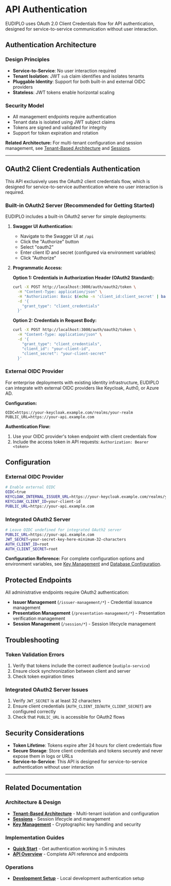 # API Authentication

EUDIPLO uses OAuth 2.0 Client Credentials flow for API authentication, designed
for service-to-service communication without user interaction.

## Authentication Architecture

### Design Principles

- **Service-to-Service**: No user interaction required
- **Tenant Isolation**: JWT `sub` claim identifies and isolates tenants
- **Pluggable Identity**: Support for both built-in and external OIDC providers
- **Stateless**: JWT tokens enable horizontal scaling

### Security Model

- All management endpoints require authentication
- Tenant data is isolated using JWT subject claims
- Tokens are signed and validated for integrity
- Support for token expiration and rotation

**Related Architecture:** For multi-tenant configuration and session management,
see [Tenant-Based Architecture](../architecture/tenant.md) and
[Sessions](../architecture/sessions.md).

---

## OAuth2 Client Credentials Authentication

This API exclusively uses the OAuth2 client credentials flow, which is designed
for service-to-service authentication where no user interaction is required.

### Built-in OAuth2 Server (Recommended for Getting Started)

EUDIPLO includes a built-in OAuth2 server for simple deployments:

1. **Swagger UI Authentication:**
    - Navigate to the Swagger UI at `/api`
    - Click the "Authorize" button
    - Select "oauth2"
    - Enter client ID and secret (configured via environment variables)
    - Click "Authorize"

2. **Programmatic Access:**

    **Option 1: Credentials in Authorization Header (OAuth2 Standard):**

    ```bash
    curl -X POST http://localhost:3000/auth/oauth2/token \
      -H "Content-Type: application/json" \
      -H "Authorization: Basic $(echo -n 'client_id:client_secret' | base64)" \
      -d '{
        "grant_type": "client_credentials"
      }'
    ```

    **Option 2: Credentials in Request Body:**

    ```bash
    curl -X POST http://localhost:3000/auth/oauth2/token \
      -H "Content-Type: application/json" \
      -d '{
        "grant_type": "client_credentials",
        "client_id": "your-client-id",
        "client_secret": "your-client-secret"
      }'
    ```

### External OIDC Provider

For enterprise deployments with existing identity infrastructure, EUDIPLO can
integrate with external OIDC providers like Keycloak, Auth0, or Azure AD.

**Configuration:**

```env
OIDC=https://your-keycloak.example.com/realms/your-realm
PUBLIC_URL=https://your-api.example.com
```

**Authentication Flow:**

1. Use your OIDC provider's token endpoint with client credentials flow
2. Include the access token in API requests: `Authorization: Bearer <token>`

## Configuration

### External OIDC Provider

```bash
# Enable external OIDC
OIDC=true
KEYCLOAK_INTERNAL_ISSUER_URL=https://your-keycloak.example.com/realms/your-realm
KEYCLOAK_CLIENT_ID=your-client-id
PUBLIC_URL=https://your-api.example.com
```

### Integrated OAuth2 Server

```bash
# Leave OIDC undefined for integrated OAuth2 server
PUBLIC_URL=https://your-api.example.com
JWT_SECRET=your-secret-key-here-minimum-32-characters
AUTH_CLIENT_ID=root
AUTH_CLIENT_SECRET=root
```

**Configuration Reference:** For complete configuration options and environment
variables, see [Key Management](../architecture/key-management.md) and
[Database Configuration](../architecture/database.md).

## Protected Endpoints

All administrative endpoints require OAuth2 authentication:

- **Issuer Management** (`/issuer-management/*`) - Credential issuance
  management
- **Presentation Management** (`/presentation-management/*`) - Presentation
  verification management
- **Session Management** (`/session/*`) - Session lifecycle management

## Troubleshooting

### Token Validation Errors

1. Verify that tokens include the correct audience (`eudiplo-service`)
2. Ensure clock synchronization between client and server
3. Check token expiration times

### Integrated OAuth2 Server Issues

1. Verify `JWT_SECRET` is at least 32 characters
2. Ensure client credentials (`AUTH_CLIENT_ID`/`AUTH_CLIENT_SECRET`) are
   configured correctly
3. Check that `PUBLIC_URL` is accessible for OAuth2 flows

## Security Considerations

- **Token Lifetime**: Tokens expire after 24 hours for client credentials flow
- **Secure Storage**: Store client credentials and tokens securely and never
  expose them in logs or URLs
- **Service-to-Service**: This API is designed for service-to-service
  authentication without user interaction

---

## Related Documentation

### Architecture & Design

- **[Tenant-Based Architecture](../architecture/tenant.md)** - Multi-tenant
  isolation and configuration
- **[Sessions](../architecture/sessions.md)** - Session lifecycle and management
- **[Key Management](../architecture/key-management.md)** - Cryptographic key
  handling and security

### Implementation Guides

- **[Quick Start](../getting-started/quick-start.md)** - Get authentication
  working in 5 minutes
- **[API Overview](./index.md)** - Complete API reference and endpoints

### Operations

- **[Development Setup](../development/running-locally.md)** - Local development
  authentication setup
